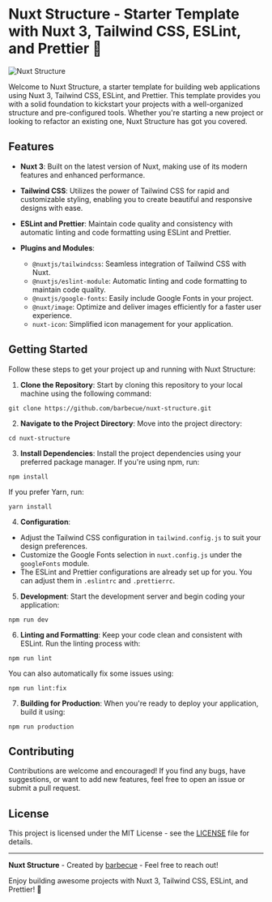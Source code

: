 # Nuxt Structure - Starter Template with Nuxt 3, Tailwind CSS, ESLint, and Prettier 🚀

![Nuxt Structure](https://barbecue.is-pretty.cool/4CggBf6.png)

Welcome to Nuxt Structure, a starter template for building web applications using Nuxt 3, Tailwind CSS, ESLint, and Prettier. This template provides you with a solid foundation to kickstart your projects with a well-organized structure and pre-configured tools. Whether you're starting a new project or looking to refactor an existing one, Nuxt Structure has got you covered.

## Features

- **Nuxt 3**: Built on the latest version of Nuxt, making use of its modern features and enhanced performance.

- **Tailwind CSS**: Utilizes the power of Tailwind CSS for rapid and customizable styling, enabling you to create beautiful and responsive designs with ease.

- **ESLint and Prettier**: Maintain code quality and consistency with automatic linting and code formatting using ESLint and Prettier.

- **Plugins and Modules**:
  - `@nuxtjs/tailwindcss`: Seamless integration of Tailwind CSS with Nuxt.
  - `@nuxtjs/eslint-module`: Automatic linting and code formatting to maintain code quality.
  - `@nuxtjs/google-fonts`: Easily include Google Fonts in your project.
  - `@nuxt/image`: Optimize and deliver images efficiently for a faster user experience.
  - `nuxt-icon`: Simplified icon management for your application.

## Getting Started

Follow these steps to get your project up and running with Nuxt Structure:

1. **Clone the Repository**: Start by cloning this repository to your local machine using the following command:

`git clone https://github.com/barbecue/nuxt-structure.git`

2. **Navigate to the Project Directory**: Move into the project directory:

`cd nuxt-structure`

3. **Install Dependencies**: Install the project dependencies using your preferred package manager. If you're using npm, run:

`npm install`

If you prefer Yarn, run:

`yarn install`

4. **Configuration**:

- Adjust the Tailwind CSS configuration in `tailwind.config.js` to suit your design preferences.
- Customize the Google Fonts selection in `nuxt.config.js` under the `googleFonts` module.
- The ESLint and Prettier configurations are already set up for you. You can adjust them in `.eslintrc` and `.prettierrc`.

5. **Development**: Start the development server and begin coding your application:

`npm run dev`

6. **Linting and Formatting**: Keep your code clean and consistent with ESLint. Run the linting process with:

`npm run lint`

You can also automatically fix some issues using:

`npm run lint:fix`

7. **Building for Production**: When you're ready to deploy your application, build it using:

`npm run production`

## Contributing

Contributions are welcome and encouraged! If you find any bugs, have suggestions, or want to add new features, feel free to open an issue or submit a pull request.

## License

This project is licensed under the MIT License - see the [LICENSE](https://github.com/barbecue/nuxt-structure/blob/main/LICENSE) file for details.

---

**Nuxt Structure** - Created by [barbecue](https://tuna.one) - Feel free to reach out!

Enjoy building awesome projects with Nuxt 3, Tailwind CSS, ESLint, and Prettier! 🚀
